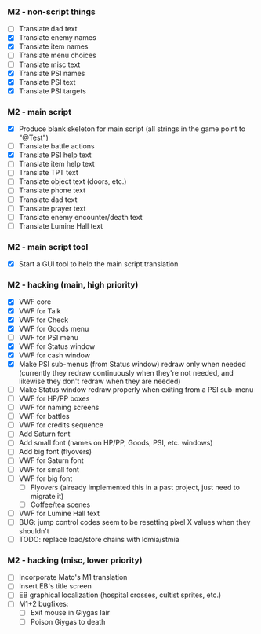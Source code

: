 ### M2 - non-script things
- [ ] Translate dad text
- [X] Translate enemy names
- [X] Translate item names
- [ ] Translate menu choices
- [ ] Translate misc text
- [X] Translate PSI names
- [X] Translate PSI text
- [X] Translate PSI targets

### M2 - main script
- [X] Produce blank skeleton for main script (all strings in the game point to "@Test")
- [ ] Translate battle actions
- [X] Translate PSI help text
- [ ] Translate item help text
- [ ] Translate TPT text
- [ ] Translate object text (doors, etc.)
- [ ] Translate phone text
- [ ] Translate dad text
- [ ] Translate prayer text
- [ ] Translate enemy encounter/death text
- [ ] Translate Lumine Hall text

### M2 - main script tool
- [X] Start a GUI tool to help the main script translation

### M2 - hacking (main, high priority)
- [X] VWF core
- [X] VWF for Talk
- [X] VWF for Check
- [X] VWF for Goods menu
- [ ] VWF for PSI menu
- [X] VWF for Status window
- [X] VWF for cash window
- [X] Make PSI sub-menus (from Status window) redraw only when needed (currently they redraw continuously when they're not needed, and likewise they don't redraw when they are needed)
- [ ] Make Status window redraw properly when exiting from a PSI sub-menu
- [ ] VWF for HP/PP boxes
- [ ] VWF for naming screens
- [ ] VWF for battles
- [ ] VWF for credits sequence
- [ ] Add Saturn font
- [ ] Add small font (names on HP/PP, Goods, PSI, etc. windows)
- [ ] Add big font (flyovers)
- [ ] VWF for Saturn font
- [ ] VWF for small font
- [ ] VWF for big font
  - [ ] Flyovers (already implemented this in a past project, just need to migrate it)
  - [ ] Coffee/tea scenes
- [ ] VWF for Lumine Hall text
- [ ] BUG: jump control codes seem to be resetting pixel X values when they shouldn't
- [ ] TODO: replace load/store chains with ldmia/stmia

### M2 - hacking (misc, lower priority)
- [ ] Incorporate Mato's M1 translation
- [ ] Insert EB's title screen
- [ ] EB graphical localization (hospital crosses, cultist sprites, etc.)
- [ ] M1+2 bugfixes:
  - [ ] Exit mouse in Giygas lair
  - [ ] Poison Giygas to death